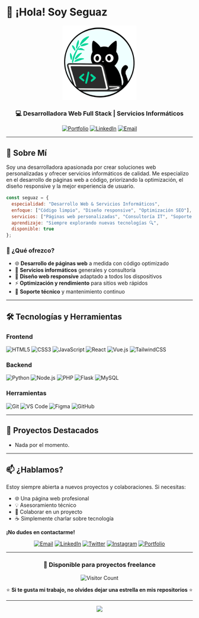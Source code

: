 # 👋 ¡Hola! Soy Seguaz

<div align="center">
  
  <!-- logo -->
  <img src="https://github.com/Seguaz/Seguaz/blob/main/assets/logo.png" alt="Logo Seguaz" width="200"/>
  
  ### 💻 Desarrolladora Web Full Stack | Servicios Informáticos
  
  [![Portfolio](https://img.shields.io/badge/Portfolio-FF5722?style=for-the-badge&logo=todoist&logoColor=white)](TU_URL)
  [![LinkedIn](https://img.shields.io/badge/LinkedIn-0077B5?style=for-the-badge&logo=linkedin&logoColor=white)](TU_LINKEDIN)
  [![Email](https://img.shields.io/badge/Email-D14836?style=for-the-badge&logo=gmail&logoColor=white)](mailto:TU_EMAIL)
  
</div>

---

## 🚀 Sobre Mí

Soy una desarrolladora apasionada por crear soluciones web personalizadas y ofrecer servicios informáticos de calidad. Me especializo en el desarrollo de páginas web a código, priorizando la optimización, el diseño responsive y la mejor experiencia de usuario.

```javascript
const seguaz = {
  especialidad: "Desarrollo Web & Servicios Informáticos",
  enfoque: ["Código limpio", "Diseño responsive", "Optimización SEO"],
  servicios: ["Páginas web personalizadas", "Consultoría IT", "Soporte técnico"],
  aprendizaje: "Siempre explorando nuevas tecnologías 🔍",
  disponible: true
};
```

### 🎯 ¿Qué ofrezco?

- 🌐 **Desarrollo de páginas web** a medida con código optimizado
- 💼 **Servicios informáticos** generales y consultoría
- 🎨 **Diseño web responsive** adaptado a todos los dispositivos
- ⚡ **Optimización y rendimiento** para sitios web rápidos
- 🔧 **Soporte técnico** y mantenimiento continuo

---

## 🛠️ Tecnologías y Herramientas

### Frontend
![HTML5](https://img.shields.io/badge/HTML5-E34F26?style=for-the-badge&logo=html5&logoColor=white)
![CSS3](https://img.shields.io/badge/CSS3-1572B6?style=for-the-badge&logo=css3&logoColor=white)
![JavaScript](https://img.shields.io/badge/JavaScript-F7DF1E?style=for-the-badge&logo=javascript&logoColor=black)
![React](https://img.shields.io/badge/React-20232A?style=for-the-badge&logo=react&logoColor=61DAFB)
![Vue.js](https://img.shields.io/badge/Vue.js-35495E?style=for-the-badge&logo=vue.js&logoColor=4FC08D)
![TailwindCSS](https://img.shields.io/badge/Tailwind_CSS-38B2AC?style=for-the-badge&logo=tailwind-css&logoColor=white)

### Backend
![Python](https://img.shields.io/badge/Python-3776AB?style=for-the-badge&logo=python&logoColor=white)
![Node.js](https://img.shields.io/badge/Node.js-43853D?style=for-the-badge&logo=node.js&logoColor=white)
![PHP](https://img.shields.io/badge/PHP-777BB4?style=for-the-badge&logo=php&logoColor=white)
![Flask](https://img.shields.io/badge/Flask-000000?style=for-the-badge&logo=flask&logoColor=white)
![MySQL](https://img.shields.io/badge/MySQL-00000F?style=for-the-badge&logo=mysql&logoColor=white)

### Herramientas
![Git](https://img.shields.io/badge/Git-F05032?style=for-the-badge&logo=git&logoColor=white)
![VS Code](https://img.shields.io/badge/VS_Code-007ACC?style=for-the-badge&logo=visual-studio-code&logoColor=white)
![Figma](https://img.shields.io/badge/Figma-F24E1E?style=for-the-badge&logo=figma&logoColor=white)
![GitHub](https://img.shields.io/badge/GitHub-100000?style=for-the-badge&logo=github&logoColor=white)

---

## 🌟 Proyectos Destacados

- Nada por el momento.

---

## 📫 ¿Hablamos?

Estoy siempre abierta a nuevos proyectos y colaboraciones. Si necesitas:

- 🌐 Una página web profesional
- 💡 Asesoramiento técnico
- 🤝 Colaborar en un proyecto
- ☕ Simplemente charlar sobre tecnología

**¡No dudes en contactarme!**

<div align="center">
  
  [![Email](https://img.shields.io/badge/Email-D14836?style=for-the-badge&logo=gmail&logoColor=white)](mailto:TU_EMAIL)
  [![LinkedIn](https://img.shields.io/badge/LinkedIn-0077B5?style=for-the-badge&logo=linkedin&logoColor=white)](TU_LINKEDIN)
  [![Twitter](https://img.shields.io/badge/Twitter-1DA1F2?style=for-the-badge&logo=twitter&logoColor=white)](TU_TWITTER)
  [![Instagram](https://img.shields.io/badge/Instagram-E4405F?style=for-the-badge&logo=instagram&logoColor=white)](TU_INSTAGRAM)
  [![Portfolio](https://img.shields.io/badge/Portfolio-FF5722?style=for-the-badge&logo=todoist&logoColor=white)](TU_PORTFOLIO)
  
</div>

---

<div align="center">
  
  ### 💼 Disponible para proyectos freelance
  
  ![Visitor Count](https://profile-counter.glitch.me/Seguaz/count.svg)
  
  ⭐ **Si te gusta mi trabajo, no olvides dejar una estrella en mis repositorios** ⭐
  
</div>

---

<div align="center">
  <img src="https://capsule-render.vercel.app/api?type=waving&color=gradient&height=100&section=footer"/>
</div>
